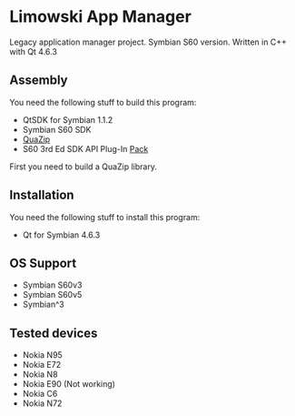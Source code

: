 # Limowski App Manager

Legacy application manager project. Symbian S60 version. Written in C++ with Qt 4.6.3

## Assembly

You need the following stuff to build this program:

 - QtSDK for Symbian 1.1.2
 - Symbian S60 SDK
 - [QuaZip]
 - S60 3rd Ed SDK API Plug-In [Pack]

First you need to build a QuaZip library.
 
## Installation

You need the following stuff to install this program:

 - Qt for Symbian 4.6.3
 
## OS Support

 - Symbian S60v3
 - Symbian S60v5
 - Symbian^3

## Tested devices

 - Nokia N95
 - Nokia E72
 - Nokia N8
 - Nokia E90 (Not working)
 - Nokia C6
 - Nokia N72

[QuaZip]: https://github.com/stachenov/quazip/tree/936844eb691491f7a9cbfd842a4326b9d384441f
[Pack]: https://mega.nz/#!mhEjlBKJ!pKUWIST8yH55kvJT-gVNxN6JTWsi4cRjhzNm1Si46pA